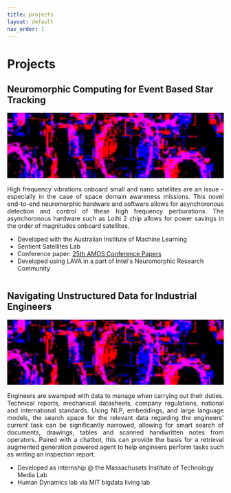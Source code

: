 ```yaml
---
title: projects
layout: default
nav_order: 1
---
```


# Projects

## Neuromorphic Computing for Event Based Star Tracking

<div style="display: flex; align-items: center;">
  <div style="flex: 1;">
    <img src="star-tracking.png" alt="Spiking Neural Networks for dynamic regression with event camera data" style="width: 100%; height: auto;">
    <p style="text-align: justify;">High frequency vibrations onboard small and nano satellites are an issue - especially in the case of space domain awareness missions. This novel end-to-end neuromorphic hardware and software allows for asynchoronous detection and control of these high frequency perburations. The asynchoronous hardware such as Loihi 2 chip allows for power savings in the order of magnitudes onboard satellites.</p>
    <ul>
      <li>Developed with the Australian Institute of Machine Learning</li>
      <li>Sentient Satellites Lab</li>
      <li>Conference paper: <a href="http://example.com">25th AMOS Conference Papers</a></li>
      <li>Developed using LAVA in a part of Intel's Neuromorphic Research Community</li>
    </ul>
  </div>
</div>

## Navigating Unstructured Data for Industrial Engineers

<div style="display: flex; align-items: center;">
  <div style="flex: 1;">
    <img src="star-tracking.png" alt="." style="width: 100%; height: auto;">
    <p style="text-align: justify;">Engineers are swamped with data to manage when carrying out their duties. Technical reports, mechanical datasheets, company regulations, national and international standards. Using NLP, embeddings, and large language models, the search space for the relevant data regarding the engineers' current task can be significantly narrowed, allowing for smart search of documents, drawings, tables and scanned handwritten notes from operators. Paired with a chatbot, this can provide the basis for a retrieval augmented generation powered agent to help engineers perform tasks such as writing an inspection report.</p>
    <ul>
      <li>Developed as internship @ the Massachusets Institute of Technology Media Lab</li>
      <li>Human Dynamics lab via MIT bigdata living lab</li>
    </ul>
  </div>
</div>
